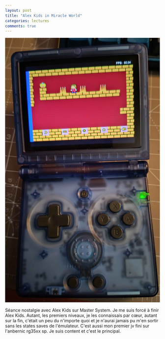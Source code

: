 ```yaml
---
layout: post
title: "Alex Kids in Miracle World"
categories: lectures
comments: true
---
```


![Alex Kids](https://github.com/homeostasie/bouquins/raw/master/_pics/jv/ms/alex-kids.jpg)

Séance nostalgie avec Alex Kids sur Master System. Je me suis forcé à finir Alex Kids. Autant, les premiers niveaux, je les connaissais par cœur, autant sur la fin, c'était un peu du n'importe quoi et je n'aurai jamais pu m'en sortir sans les states saves de l'émulateur. C'est aussi mon premier jv fini sur l'anbernic rg35xx sp. Je suis content et c'est le principal. 
